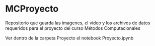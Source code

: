 # MCProyecto
Repositorio que guarda las imagenes, el video y los archivos de datos requeridos para el proyecto del curso Métodos Computacionales

Ver dentro de la carpeta Proyecto el notebook Proyecto.ipynb
